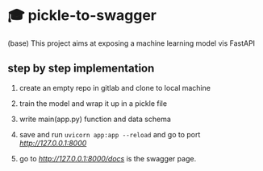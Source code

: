 # 🎓 pickle-to-swagger

(base) This project aims at exposing a machine learning model vis FastAPI
 
 ## step by step implementation
 
 1. create an empty repo in gitlab and clone to local machine
 
 2. train the model and wrap it up in a pickle file
 
 3. write main(app.py) function and data schema
 
 4. save and run `uvicorn app:app --reload` and go to port *http://127.0.0.1:8000*
 
 5. go to *http://127.0.0.1:8000/docs* is the swagger page.
 

